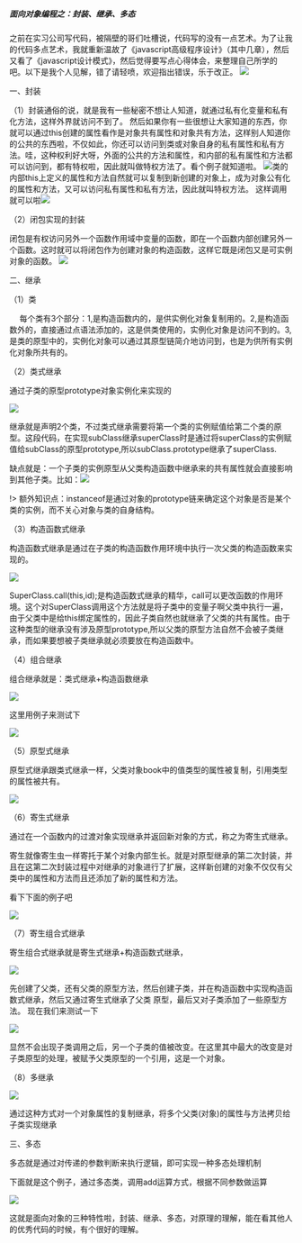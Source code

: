 ##### 面向对象编程之：封装、继承、多态

之前在实习公司写代码，被隔壁的哥们吐槽说，代码写的没有一点艺术。为了让我的代码多点艺术，我就重新温故了《javascript高级程序设计》（其中几章），然后又看了《javascript设计模式》，然后觉得要写点心得体会，来整理自己所学的吧。以下是我个人见解，错了请轻喷，欢迎指出错误，乐于改正。
 <img src="images/oo/oo-1.png" width="" height="">

 一、封装

（1）封装通俗的说，就是我有一些秘密不想让人知道，就通过私有化变量和私有化方法，这样外界就访问不到了。
然后如果你有一些很想让大家知道的东西，你就可以通过this创建的属性看作是对象共有属性和对象共有方法，这样别人知道你的公共的东西啦，不仅如此，你还可以访问到类或对象自身的私有属性和私有方法。哇，这种权利好大呀，外面的公共的方法和属性，和内部的私有属性和方法都可以访问到，都有特权啦，因此就叫做特权方法了。看个例子就知道啦。
<img src="images/oo/oo-2.png">类的内部this上定义的属性和方法自然就可以复制到新创建的对象上，成为对象公有化的属性和方法，又可以访问私有属性和私有方法，因此就叫特权方法。
这样调用就可以啦<img src="images/oo/oo-3.png">

（2）闭包实现的封装

  闭包是有权访问另外一个函数作用域中变量的函数，即在一个函数内部创建另外一个函数。这时就可以将闭包作为创建对象的构造函数，这样它既是闭包又是可实例对象的函数。
  <img src="images/oo/oo-4.png">

  二、继承

（1）类

　  每个类有3个部分：1,是构造函数内的，是供实例化对象复制用的。2,是构造函数外的，直接通过点语法添加的，这是供类使用的，实例化对象是访问不到的。3,是类的原型中的，实例化对象可以通过其原型链简介地访问到，也是为供所有实例化对象所共有的。

（2）类式继承

通过子类的原型prototype对象实例化来实现的

<img src="images/oo/oo-5.png">

继承就是声明2个类，不过类式继承需要将第一个类的实例赋值给第二个类的原型。这段代码，在实现subClass继承superClass时是通过将superClass的实例赋值给subClass的原型prototype,所以subClass.prototype继承了superClass.

缺点就是：一个子类的实例原型从父类构造函数中继承来的共有属性就会直接影响到其他子类。比如：<img src="images/oo/oo-6.png">

!> 额外知识点：instanceof是通过对象的prototype链来确定这个对象是否是某个类的实例，而不关心对象与类的自身结构。

（3）构造函数式继承

构造函数式继承是通过在子类的构造函数作用环境中执行一次父类的构造函数来实现的。

<img src="images/oo/oo-7.png">

SuperClass.call(this,id);是构造函数式继承的精华，call可以更改函数的作用环境。这个对SuperClass调用这个方法就是将子类中的变量子啊父类中执行一遍，由于父类中是给this绑定属性的，因此子类自然也就继承了父类的共有属性。由于这种类型的继承没有涉及原型prototype,所以父类的原型方法自然不会被子类继承，而如果要想被子类继承就必须要放在构造函数中。

（4）组合继承

组合继承就是：类式继承+构造函数继承

<img src="images/oo/oo-8.png">

这里用例子来测试下

<img src="images/oo/oo-9.png">

（5）原型式继承

原型式继承跟类式继承一样，父类对象book中的值类型的属性被复制，引用类型的属性被共有。

<img src="images/oo/oo-10.png"> 

（6）寄生式继承

通过在一个函数内的过渡对象实现继承并返回新对象的方式，称之为寄生式继承。

寄生就像寄生虫一样寄托于某个对象内部生长。就是对原型继承的第二次封装，并且在这第二次封装过程中对继承的对象进行了扩展，这样新创建的对象不仅仅有父类中的属性和方法而且还添加了新的属性和方法。

看下下面的例子吧

<img src="images/oo/oo-11.png"> 

（7）寄生组合式继承

寄生组合式继承就是寄生式继承+构造函数式继承，

<img src="images/oo/oo-12.png">

先创建了父类，还有父类的原型方法，然后创建子类，并在构造函数中实现构造函数式继承，然后又通过寄生式继承了父类 原型，最后又对子类添加了一些原型方法。
现在我们来测试一下

<img src="images/oo/oo-13.png">

显然不会出现子类调用之后，另一个子类的值被改变。在这里其中最大的改变是对子类原型的处理，被赋予父类原型的一个引用，这是一个对象。

（8）多继承

<img src="images/oo/oo-14.png">

 通过这种方式对一个对象属性的复制继承，将多个父类(对象)的属性与方法拷贝给子类实现继承

三、多态

多态就是通过对传递的参数判断来执行逻辑，即可实现一种多态处理机制

下面就是这个例子，通过多态类，调用add运算方式，根据不同参数做运算

<img src="images/oo/oo-15.png">

这就是面向对象的三种特性啦，封装、继承、多态，对原理的理解，能在看其他人的优秀代码的时候，有个很好的理解。